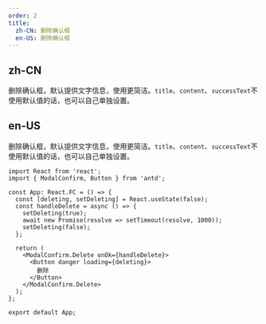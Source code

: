 ```yaml
---
order: 2
title:
  zh-CN: 删除确认框
  en-US: 删除确认框
---
```


## zh-CN

删除确认框，默认提供文字信息，使用更简洁。`title`、`content`、`successText`不使用默认值的话，也可以自己单独设置。

## en-US

删除确认框，默认提供文字信息，使用更简洁。`title`、`content`、`successText`不使用默认值的话，也可以自己单独设置。

```tsx
import React from 'react';
import { ModalConfirm, Button } from 'antd';

const App: React.FC = () => {
  const [deleting, setDeleting] = React.useState(false);
  const handleDelete = async () => {
    setDeleting(true);
    await new Promise(resolve => setTimeout(resolve, 1000));
    setDeleting(false);
  };

  return (
    <ModalConfirm.Delete onOk={handleDelete}>
      <Button danger loading={deleting}>
        删除
      </Button>
    </ModalConfirm.Delete>
  );
};

export default App;
```
